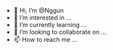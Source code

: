 - 👋 Hi, I’m @Nggun
- 👀 I’m interested in ...
- 🌱 I’m currently learning ...
- 💞️ I’m looking to collaborate on ...
- 📫 How to reach me ...

<!---
Nggun/Nggun is a ✨ special ✨ repository because its `README.md` (this file) appears on your GitHub profile.
You can click the Preview link to take a look at your changes.
--->
